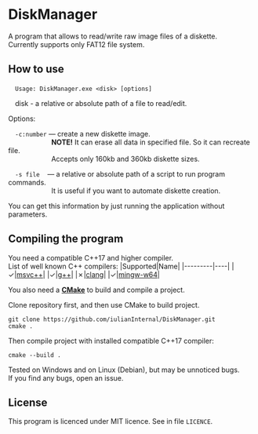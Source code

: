 # DiskManager

A program that allows to read/write raw image files of a diskette.  
Currently supports only FAT12 file system.

How to use
----------
&emsp;`Usage: DiskManager.exe <disk> [options]`

&emsp;disk - a relative or absolute path of a file to read/edit.  
  
Options:  
  
&emsp;`-c:number` &mdash; create a new diskette image.  
&emsp; &emsp;&emsp;&emsp;&emsp;&emsp;**NOTE!** It can erase all data in specified file. So it can recreate file.  
&emsp; &emsp;&emsp;&emsp;&emsp;&emsp;Accepts only 160kb and 360kb diskette sizes.  
  
&emsp;`-s file` &nbsp;&nbsp; &mdash; a relative or absolute path of a script to run program commands.  
&emsp; &emsp;&emsp;&emsp;&emsp;&emsp;It is useful if you want to automate diskette creation.  
  
You can get this information by just running the application without parameters.

Compiling the program
---------------------
You need a compatible C++17 and higher compiler.  
List of well known C++ compilers: 
|Supported|Name|
|---------|----|
|&check;|[msvc++](https://visualstudio.microsoft.com/)|
|&check;|[g++](https://gcc.gnu.org/)|
|&cross;|[clang](https://clang.llvm.org/)|
|&check;|[mingw-w64](https://www.mingw-w64.org/)|

You also need a [**CMake**](https://cmake.org/) to build and compile a project.

Clone repository first, and then use CMake to build project.

    git clone https://github.com/iulianInternal/DiskManager.git
    cmake .
    
Then compile project with installed compatible C++17 compiler:

    cmake --build .

Tested on Windows and on Linux (Debian), but may be unnoticed bugs.  
If you find any bugs, open an issue.  

License
-------
This program is licenced under MIT licence. See in file `LICENCE`.

